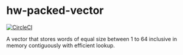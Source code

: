 # hw-packed-vector

[![CircleCI](https://circleci.com/gh/haskell-works/hw-packed-vector.svg?style=svg)](https://circleci.com/gh/haskell-works/hw-packed-vector)

A vector that stores words of equal size between 1 to 64 inclusive in memory contiguously
with efficient lookup.
